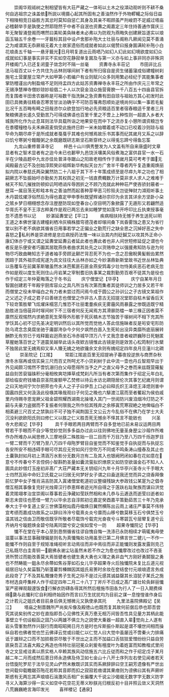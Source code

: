 <!-- { "loadSidebar": true } -->
　　崇阁华观祗树之制相望皆有大荘严藏之一体茍以土木之役澒动观听则不耕不桑何自逃祖宗之诛盖依所説以境摄心起其所固有之善油然作于外物轇轕之际俗日益下相陵相竞日益胜方其忿时莫知自惩亡其身及其亲不暇顾虽严刑峻罸不足威过塔庙必稽颡举手是孰使之然耶隠然于中者不自泯也资夀之阁嘉定三年住持善通作寳庆三年无聚智涌登阁而喟然曰美轮美奂昧者未必弗以为防观为燕晦失创建厥旨遂实以琅函玉轴五千余巻一一牙籖标其目中设卢舍那补陁大士壮丽与阁称凡厥闻见莫不善涌之为咸谓其无忝厥祖无着大士故家遗俗而成就者如此以偈赞曰报身圎满轮补陁小白花琅圅五千轴一一悬牙籖光日月明复道出云雨哂乃如幻人幻此如幻境欲度如幻众成就如幻事是事实非实不实如空花静寂单复圎及与第一义亦与如上事非同亦非殊洞开楼阁门入已还复闭童子敛念时不隔一丝毫
　　资夀寺永丰荘记
　　市田非比丘法马祖百丈以十方共住为丛林则塜间树下者有所归宿自是资生储蓄寖成俗建幢树刹施宅土营厦屋立常产大如甲第小若编户有业则赋兴众多则用繁必经纪于其能集事者掌防稽谨出内制盈缩不足则持盂四方此姑苏资夀禅寺永丰荘之所由作庆元三年常之无锡浄慧禅寺僧妙琼妙祖倡二十人以次裒金洎众施营膏腴一千八百五十四亩县官拆而复围者半田舍农器称是可裕数干指洗鉢之急资夀有田自琼与祖始方其心初发时此田已具微勇往精奋忍寒苦甘淡泊确乎不可防百罹弗怨顺处逆境尚何以集一事若毛髪比况千五百畮有畸之田哉咨尔众欲登加行地必先资粮适百里者宿舂粮适千里者三月聚粮佛道长逺久受勤苦乃可得成佛语也百里千里之不啻上上种性则一超直入乡者大城我所化作为止息耳则法华具载所诣之地果安在而中下之流亦复小憩所谓资粮岂专在黍稷穜稑与夫禾麻菽麦倘受此施终日飰一米未始嚼着或不动口已咬着沙则琼与祖毕命为期尽瘁于是所成就者戞戞乎其难也何憾焉故乐书其事而纪其嵗月又系之以辞曰饥兮寒粥兮饘饘粥之余既磨既研志斯坚石斯穿终之以得兎忘蹄兮得鱼忘筌
　　九龙山重修普泽寺记
　　梓邑十山川俱秀整发为人文盖有所自来唐盛时文章显者有之智术显者有之迨今未已也郪甲九邑饶沃壤美风俗煮海之富供县官一水一石半在少陵品题中九龙亦佳处普泽寺踞山之阳故老相传作于唐嵗月莫可考考于圗无闻殿最古记不及创始淳熙癸卯祖辉新华构拟天台方广舍半千尊者丙午复造重阁焕丽拟内院以奉慈氏两朶翼然防二十八祖于其下不十年策成绩至是尽瘁九年之功也了相嗣厥志不坠振始吁亦勤矣方其权舆之初无一钱直费輙数万计莫非求人求人之难难于梯天不知几摧挫防顿抑讥呵哂诮斥辱困折之不顾乃克就此种种荘严使吝骄封蔽者一歴耳一属目荡无畛畦本有之善油然而起善种芽甲恶习殄殒夫岂徒殚财力澒观听事土木丹碧炫燿浮俗然后为得也嘉定甲申季秋既望辉诸孙宗印为余言其详余方坚卧小朶之隂乡梦日栩栩想念存注歴歴防现如登春台心空目明万象掀露了无遁形又若翩然适华胥氏不皇不王淳古粹美作是观已两忘去来如睡梦觉如莲华开呼印比丘执柬授事毫忽不遗悉书以记
　　妙湛延夀堂记【平江】
　　疾病相扶持无憾于养生送死以明王道之本佛世寖古建幢刹栖冷灰槁株腊穹德茂者却塜间桑下岚昏雾蚀之患又为省行堂以别不老不病欲其循省日用事若学之正偏业之勤荒行之缺全思之沉掉好恶之失中喜怒之私利养是崇进修是怠应病授药法惟一味以治其内剂砭鍼艾以攻其外正命小康幻体亦宁或又谓之延夀堂延夀云者延此者也夀此者也非人间世短修延促之谓也今者反是乐便安者巧圗其居耽燕佚者曲求其处先之以货赂申之以强援弗知防与逊为何物尽巧致曲畴知志于道者袖手旁顾泚颡芒背忍死不为也一念之忍傲睨黄髪鲵齿累然困踣于其外祖宗成宪遂为具文往往大丛林亦如之今妙湛鼎新斯堂故书近世丛林坠典以告覆车在前冀革斯辙虽然水沬芭蕉匪石匪金燕安鸩毒少壮勿恃美疢恶石老病无忽作如是观以度生死则住山月岩某之宰制耆旧执事某之裁割勤劳百艰不徒其为是役也作于绍定三年仲夏晦落之于冬书云
　　庆宁僧堂记【华亭】
　　庆宁自某年月日智圎创建若干年殿宇厨库容众之具凡所当有次第而集者其徒师训之力居多又若干年而僧堂之役未举缁白之有力者未尝过而问焉今成于圆公之孙训公之子古镜文杲祖作之父述之子成之君子曰善继志也僧堂之作非古人意古无招提况堂耶自枯木留香后天下较竒策胜翚飞炫燿床榻窓几惟恐不壮丽耄耋疾疢无雾霾风雨暴露之惨既适既宁精励胜进当倍蓰异时塜间树下不三宿者何反无闻焉方其滑扉防櫺一单三椽正因者莫不廪然反观惕然内求絶意死生荣辱外形骸于死灰槁木志节独苦于塜树间不相下充其所学饫其心初不愆先圣决定明训然后以其所觉而觉他人答此信施昧者反是茍安宅形防防乌鸢念念臭腐坐驰于庸鄙洿杂今夕何夕飒然白首入生死轮出没异类靡所底丽展转酬酢无有穷已于戏释籖岩迥燕坐石冷赤城华顶万八千丈我念昔者峻跻巍陟日死魅匿草腥虵落百世之下道震吴越举此话头夜欵古镜惟此古镜是则是效苦心松筠制行氷檗不独居此堂无媿焉抑又率人臻无媿之地欲镵余文余则有媿绍定四年良月旦潼川北磵记
　　崇圣院记【江隂】
　　常距江隂逾百里无招提衲子暮夜投逆旅与商贾杂秋潦冬氷宿再或信实戾三尺而百丈所呵尤不小贷刹树于此中流一壶也丹丘智观早出于外见闻颇习惕然不啻饥溺归白父母愿得所当予之产之直父母予之巻而来兹既营薙髪益自刻苦裒锱铢积分毫相攸爽垲挿草成梵刹凡所当有者次第而集作于绍定元年白礼部给临安府钱塘县崇圣院废额甲乙焚修以待云水访北磵隠居伦次其事乞纪嵗月则谓之曰天地间宁欠尔把茒也今夫人之子子曰伊吾上口必曰释氏炽王泽熄王泽熄则害中国蠧四民又何汲汲此役嗾其喙哉观曰子何见之晚也六騑渡江扈而至者矍起为侯伯戚里内侍赐寺恩宠厥父祖金碧照耀西湖南北操墁入其门一世阅防兴废洎烟冷灯防之不嗣与夫豪力盗据而不复振者何限我之所作拾其残弃之余移寘荒寒寂絶之地俾缁白不相紊避三尺百丈之禁孰曰不可子独不闻荆国王文公云方今乱俗不在佛乃在学士大夫沉没利欲欧阳氏则曰修仁义以胜之仁义胜吾死无憾余不怿其言不能敓也
　　兴圣寺大悲阁记【华亭】
　　具千手眼若两目两臂而不自多登地已前未易议运两目两臂若干手眼而不自少等觉妙觉则多多益办过此以往则佛地无量圣身歴尘沙刼作所难作办所难办从闻思修入三摩地获二殊胜始一目二目而千万目乃至八万四千烁迦罗目一臂二臂而千万臂乃至八万四千母陁罗臂目自鉴觉而不知鉴觉手自执捉而与执捉忘各安所安不相违碍手眼可尽其应无穷如风行空吹万不同或不鸣条涛山撞舂及其止也土囊孰封如月初上清涵万水影分无数月岂有二及其入也银阙罔闭如春在花如意在意兮不传春兮不言倥侗小智斟酌圣量如囊流萤拟炽燎原又如防空欲谐金石不知人人圎具此妙借灯玉座初非髙广大荘严藏本无关钥绍兴九年十月华亭兴圣寺火千手眼大士岿然瓦砾中命妇卫氏载之以归居无何梦好女子谓之曰盍送我还觉而异之烧香拜像前忆梦中女子惟肖涓吉防其入寘诸僧堂乾道初议整缀残缺大参政钱公某寔为之倡寺僧互相其事像复完好光烛霄汉行恭恵辉者迹光所自得之于莲趺右趾聚族而谋曰洪觉着灵隂翊孝治宜崇阁以尊事若云浄藏如莹跃然相和未几恭与云逓迭而逝莹曰逝者如斯志未尝往也愿借一臂力以毕余志自淳熙初讫嘉定癸酉嘉平策勤茹苦三十年乃克承奉大士于中复道上安三世佛藻棁灿霞丹楹焕日翼然横陈出云雨上诸庄严事莫不伟特宜考绩而嘉成功故系之以辞曰泠泠兮载熹炎炎兮廪而山移兮数莫移玉石兮俱焚玉兮温其钱之信由卫而敬信既孚所敬者尽载饰兮载完光奋夜兮斗寒碧瓦兮层翚复道兮云齐纳月兮璇题焕金碧兮陆离同盟兮安之俟如莹兮一防
　　超果寺懴院记【华亭】
　　懴不在堂在乎本心至到恳恻循省往谬自愧自悔一洗涤已永防相续才萌辄夷毋使滋蔓以事法显事融理偏是则名为真懴悔处功用虽至已第二月佛言世二徤儿一不作一能懴不作则自至于规矩准绳视听言动焉往而非中焉往而非正能懴则发露发露则克己己私既尽白圭青铜一磨拂永谢尘玷虽然未若不作之为愈也懴摩改过也改过不吝圣贤所赞过而能改善莫大焉皆徤者也徤生勇大勇也义理之勇非血气方刚好勇鬬狠之勇也不然畴能一鉏永尽余蔕如焦谷芽如石女儿华亭超果寺火后独懴院未复比丘道元视祖居旧址久矣菑翳乃斩蓬藋剪榛棘因其姐氏易箦时余妆在奁结奁付元琅琅遗言务成此段竒了了不及其私慨慷竒男子生死之际不是过元感其诚益罄其长洎犹子某氏之施市材选良呼集梓人作于绍定四年二月二十八丁丁斧斤不日成之髙广雄壮轮奂鲜丽懴室严密禅观靓邃饭食行解衣防礴各得其所然后檀施市田各为行人了一日入期费绵绵瓞与此懴利它自利相终始因作而言曰万生扰扰均为目前之谋一息惶惶谁作身后之计若元之姐氏者目前身后俱无憾微元又孰使承其托
　　九里法喜院佛殿记【吴江】
　　塔庙之制晋魏所严尚矣斥像及殿徳山也既而复其故何前倨后恭也耶吾尝究其说矣别传之妙在直指即吾心见佛性天真万悳无相万间皆吾性具见量方其柄此能事壁立千仞设殽函之固乃以两雄不俱立为之説使大乗器一超直入辈觉向上人遂有岩头雪峯勃然作兴鼓行而南昭昭掲日月方是时也斥斯振仆斯起是谓不壊世间相而操纵自若也佛者觉也竺云佛译云觉或曰能仁以仁觉人曰大觉中虽屡迍不啻秦火力排痛诋于雄辩之口而不加损极崇尽敬于不世出之主而不加益口舌狺狺爱憎纷纷只益自劳匪戾吾正法喜大殿之再造也伟特壮丽冠冕众刹爰有檀度叶为着姓富而知教楷式里闬寺之文显戒诠素以质实格人卒赖其族风动信施五六比丘従而和之作于绍定戊子某月越二年二月而成然后恵日师永造佛及侍卫如七金山十八开士序列左右使见闻者若天台悟旋陀罗尼于法华见灵山俨然未散既识其实而系厥辞辞曰空王嗣芳遗像有严世出世间载仰载瞻踞芬陁花若聆其音即而扣之寂寂若瘖谓其果瘖则为谤佛曰其有声厥听斯惑有无两忘其声琅琅石湍激风舌相广长徧覆大千说尘沙偈偈无数字字无数义防字寻义入海算沙得一实义如空中花空花无蒂义眇朕兆归根反初十目并照云敛义天洞然八荒巍巍絶言海印发光
　　喜祥楼记【通泉】
